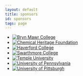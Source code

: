 ```yaml
---
layout: default
title: sponsors
id: sponsors
tags: page
---
```


- [![Bryn Mawr College](../media/BMC_black3-thumb.jpg)](https://www.brynmawr.edu/)
- [![Chemical Heritage Foundation](../media/chf.jpeg)](https://www.chemheritage.org/)
- [![Haverford College](../media/logo-haverford.png)](https://www.haverford.edu/)
- [![Swarthmore College](../media/swarthmore_logo_thumb.jpg)](http://www.swarthmore.edu/)
- [![Temple University](../media/temple-logo.png)](http://temple.edu/)
- [![University of Pennsylvania](../media/UPenn_logo.svg.png)](http://www.upenn.edu/)
- [![University of Pittsburgh](../media/DHRXAug2012.png)](http://www.dhrx.pitt.edu/)
